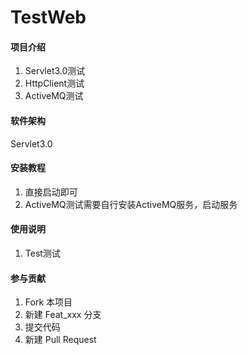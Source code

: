 # TestWeb

#### 项目介绍

1. Servlet3.0测试
2. HttpClient测试
3. ActiveMQ测试

#### 软件架构

Servlet3.0

#### 安装教程

1. 直接启动即可
2. ActiveMQ测试需要自行安装ActiveMQ服务，启动服务

#### 使用说明

1. Test测试

#### 参与贡献

1. Fork 本项目
2. 新建 Feat_xxx 分支
3. 提交代码
4. 新建 Pull Request